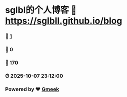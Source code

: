 # sglbl的个人博客 :link: https://sglbll.github.io/blog 
### :page_facing_up: [1](https://sglbll.github.io/blog/tag.html) 
### :speech_balloon: 0 
### :hibiscus: 170 
### :alarm_clock: 2025-10-07 23:12:00 
### Powered by :heart: [Gmeek](https://github.com/Meekdai/Gmeek)
